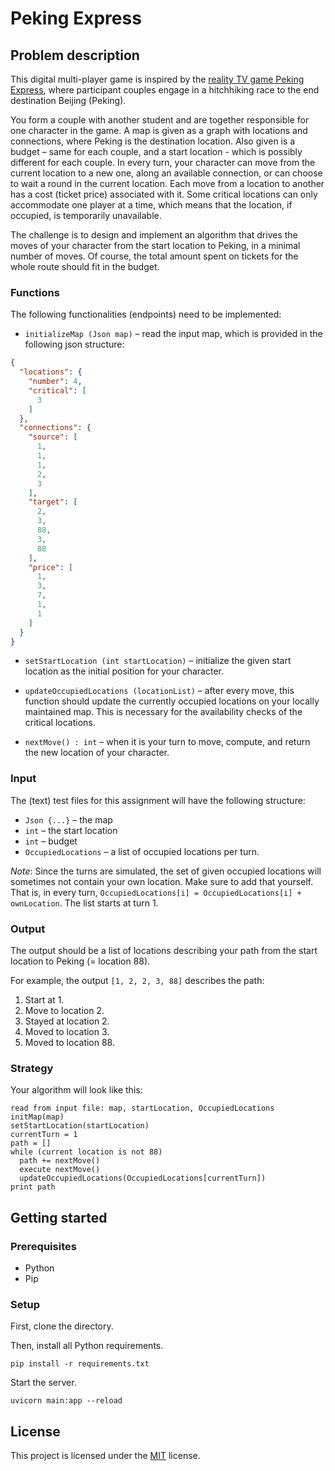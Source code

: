# Peking Express

## Problem description

This digital multi-player game is inspired by
the [reality TV game Peking Express](https://en.wikipedia.org/wiki/Peking_Express), where participant couples engage in
a hitchhiking race to the end destination Beijing (Peking).

You form a couple with another student and are together responsible for one character in the game. A map is given as a
graph with locations and connections, where Peking is the destination location. Also given is a budget – same for each
couple, and a start location - which is possibly different for each couple. In every turn, your character can move from
the current location to a new one, along an available connection, or can choose to wait a round in the current location.
Each move from a location to another has a cost (ticket price) associated with it. Some critical locations can only
accommodate one player at a time, which means that the location, if occupied, is temporarily unavailable.

The challenge is to design and implement an algorithm that drives the moves of your character from the start location to
Peking, in a minimal number of moves. Of course, the total amount spent on tickets for the whole route should fit in the
budget.

### Functions

The following functionalities (endpoints) need to be implemented:

- `initializeMap (Json map)` – read the input map, which is provided in the following json structure:

```json
{
  "locations": {
    "number": 4,
    "critical": [
      3
    ]
  },
  "connections": {
    "source": [
      1,
      1,
      1,
      2,
      3
    ],
    "target": [
      2,
      3,
      88,
      3,
      88
    ],
    "price": [
      1,
      3,
      7,
      1,
      1
    ]
  }
}
```

- `setStartLocation (int startLocation)` – initialize the given start location as the initial position for your
  character.

- `updateOccupiedLocations (locationList)` – after every move, this function should update the currently occupied
  locations on your locally maintained map. This is necessary for the availability checks of the critical locations.

- `nextMove() : int` – when it is your turn to move, compute, and return the new location of your character.

### Input

The (text) test files for this assignment will have the following structure:

- `Json {...}` – the map
- `int` – the start location
- `int` – budget
- `OccupiedLocations` – a list of occupied locations per turn.

*Note*: Since the turns are simulated, the set of given occupied locations will sometimes not contain your own location.
Make sure to add that yourself. That is, in every turn, `OccupiedLocations[i] = OccupiedLocations[i] + ownLocation`. The
list starts at turn 1.

### Output

The output should be a list of locations describing your path from the start location to Peking (= location 88).

For example, the output `[1, 2, 2, 3, 88]` describes the path:

1. Start at 1.
2. Move to location 2.
3. Stayed at location 2.
4. Moved to location 3.
5. Moved to location 88.

### Strategy

Your algorithm will look like this:

```
read from input file: map, startLocation, OccupiedLocations
initMap(map)
setStartLocation(startLocation)
currentTurn = 1
path = []
while (current location is not 88)
  path += nextMove()
  execute nextMove()
  updateOccupiedLocations(OccupiedLocations[currentTurn])
print path
```

## Getting started

### Prerequisites

- Python
- Pip

### Setup

First, clone the directory.

Then, install all Python requirements.

```
pip install -r requirements.txt 
```

Start the server.

```
uvicorn main:app --reload
```

## License

This project is licensed under the [MIT](https://opensource.org/licenses/MIT) license.